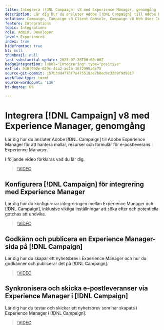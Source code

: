 ```yaml
---
title: Integrera [!DNL Campaign] v8 med Experience Manager, genomgång
description: Lär dig hur du ansluter Adobe [!DNL Campaign] till Adobe Experience Manager för att hantera mallar, resurser och formulär för e-postleveranser i Experience Manager.
solution: Campaign, Campaign v8 Client Console, Campaign v8 Web User Interface, Experience Manager
feature: Integrations
topic: Integrations
role: Admin, Developer
level: Experienced
index: true
hidefromtoc: true
kt: null
thumbnail: null
last-substantial-update: 2023-07-26T00:00:00Z
badgeIntegration: label="Integrering" type="positive"
exl-id: 040f992e-029c-44a2-ac2b-10f2995a6c75
source-git-commit: cb7b3dd4776f7a475519ae7b8ed9c3209f9d9917
workflow-type: tm+mt
source-wordcount: '136'
ht-degree: 0%

---
```


# Integrera [!DNL Campaign] v8 med Experience Manager, genomgång

Lär dig hur du ansluter Adobe [!DNL Campaign] till Adobe Experience Manager för att hantera mallar, resurser och formulär för e-postleverans i Experience Manager.

I följande video förklaras vad du lär dig.

>[!VIDEO](https://video.tv.adobe.com/v/340319?quality=12&learn=on)

## Konfigurera [!DNL Campaign] för integrering med Experience Manager

Lär dig hur du konfigurerar integreringen mellan Experience Manager och [!DNL Campaign], inklusive viktiga inställningar att söka efter och potentiella gotchas att undvika.

>[!VIDEO](https://video.tv.adobe.com/v/3445900?quality=12&learn=on&captions=swe)

## Godkänn och publicera en Experience Manager-sida på [!DNL Campaign]

Lär dig hur du skapar ett nyhetsbrev i Experience Manager och hur du godkänner och publicerar det på [!DNL Campaign].

>[!VIDEO](https://video.tv.adobe.com/v/3447575?quality=12&learn=on&captions=swe)

## Synkronisera och skicka e-postleveranser via Experience Manager i [!DNL Campaign]

Lär dig hur du testar och skickar ett nyhetsbrev som har skapats i Experience Manager i [!DNL Campaign].

>[!VIDEO](https://video.tv.adobe.com/v/3444752?quality=12&learn=on&captions=swe)
